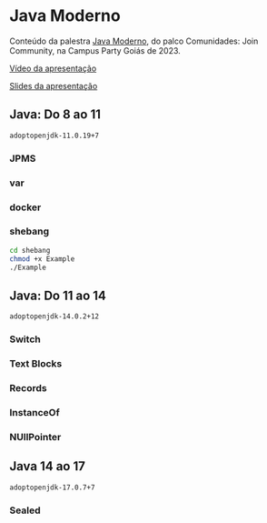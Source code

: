 # Java Moderno

Conteúdo da palestra [Java Moderno](https://app.4.events/palestrante-link-2683-c18443), do palco Comunidades: Join Community, na Campus Party Goiás de 2023.

[Vídeo da apresentação](https://youtu.be/-NHeGUtHW1U?t=8948)

[Slides da apresentação](https://www.slideshare.net/RafaelBleidi/cpgoias3pdf)

## Java: Do 8 ao 11

```
adoptopenjdk-11.0.19+7
```

### JPMS

### var

### docker

### shebang

```sh
cd shebang
chmod +x Example
./Example

```

## Java: Do 11 ao 14

```
adoptopenjdk-14.0.2+12
```

### Switch

### Text Blocks

### Records

### InstanceOf

### NUllPointer

## Java 14 ao 17

```
adoptopenjdk-17.0.7+7
```

### Sealed






